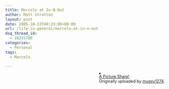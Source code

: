 ```yaml
---
title: Marcelo at In-N-Out
author: Matt Stratton
layout: post
date: 2005-10-23T00:23:00+00:00
url: /life-in-general/marcelo-at-in-n-out
dsq_thread_id:
  - 28231700
categories:
  - Personal
tags:
  - Marcelo

---
```

<div style="float:right;margin-left:10px;margin-bottom:10px;">
  <a href="http://www.flickr.com/photos/mugsy/54992636/" title="photo sharing"><img src="http://static.flickr.com/31/54992636_72becc1726_m.jpg" alt="" style="border:solid 2px #000000;" /></a> <br /> <span style="font-size:.9em;margin-top:0;"> <a href="http://www.flickr.com/photos/mugsy/54992636/">A Picture Share!</a> <br /> Originally uploaded by <a href="http://www.flickr.com/people/mugsy/">mugsy1274</a>. </span>
</div>